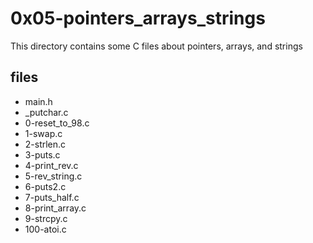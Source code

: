 # 0x05-pointers_arrays_strings

This directory contains some C files about pointers, arrays, and strings

## files

* main.h
* _putchar.c
* 0-reset_to_98.c
* 1-swap.c
* 2-strlen.c
* 3-puts.c
* 4-print_rev.c
* 5-rev_string.c
* 6-puts2.c
* 7-puts_half.c
* 8-print_array.c
* 9-strcpy.c
* 100-atoi.c
